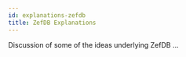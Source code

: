 ```yaml
---
id: explanations-zefdb
title: ZefDB Explanations
---
```


  
Discussion of some of the ideas underlying ZefDB ...